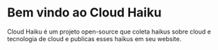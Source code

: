 # Bem vindo ao Cloud Haiku

Cloud Haiku é um projeto open-source que coleta haikus sobre cloud e tecnologia de cloud e publicas esses haikus em seu website.

